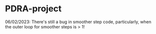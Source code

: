 # PDRA-project

06/02/2023:
There's still a bug in smoother step code, particularly, when the outer loop for smoother steps is > 1!
